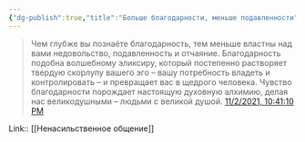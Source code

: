 ```yaml
---
{"dg-publish":true,"title":"Больше благодарности, меньше подавленности","tags":["quotes"],"date":"2021-01-12T20:18:48+04:00","modified_at":"2023-03-13T21:16:42+04:00","permalink":"/quotes/202101122035/","dgPassFrontmatter":true}
---
```



> Чем глубже вы познаёте благодарность, тем меньше властны над вами недовольство, подавленность и отчаяние. Благодарность подобна волшебному эликсиру, который постепенно растворяет твердую скорлупу вашего эго – вашу потребность владеть и контролировать – и превращает вас в щедрого человека. Чувство благодарности порождает настоящую духовную алхимию, делая нас великодушными – людьми с великой душой.
[11/2/2021, 10:41:10 PM](http://calibre.chernov.local/#book_id=11&bookpos=epubcfi%28/96/2/4/2/60/2/2/2/1:0%29&fmt=EPUB&library_id=Calibre&mode=read_book)

Link:: [[Ненасильственное общение]]
